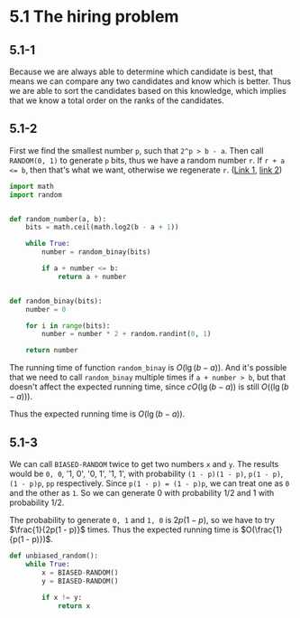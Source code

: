 # 5.1 The hiring problem
## 5.1-1
Because we are always able to determine which candidate is best, that means we can compare any two candidates and know which is better. Thus we are able to sort the candidates based on this knowledge, which implies that we know a total order on the ranks of the candidates.

## 5.1-2
First we find the smallest number `p`, such that `2^p > b - a`. Then call `RANDOM(0, 1)` to generate `p` bits, thus we have a random number `r`. If `r + a <= b`, then that's what we want, otherwise we regenerate `r`. ([Link 1](https://stackoverflow.com/questions/8458392/how-to-get-uniformed-random-between-a-b-by-a-known-uniformed-random-function-ra), [link 2](https://stackoverflow.com/questions/8692818/how-to-implement-randoma-b-with-only-random0-1))

```py
import math
import random


def random_number(a, b):
    bits = math.ceil(math.log2(b - a + 1))

    while True:
        number = random_binay(bits)

        if a + number <= b:
            return a + number


def random_binay(bits):
    number = 0

    for i in range(bits):
        number = number * 2 + random.randint(0, 1)

    return number
```

The running time of function `random_binay` is $O(\lg{(b - a)})$. And it's possible that we need to call `random_binay` multiple times if `a + number > b`, but that doesn't affect the expected running time, since $cO(\lg{(b - a)})$ is still $O((\lg{(b - a)}))$. 

Thus the expected running time is $O(\lg{(b - a)})$.

## 5.1-3
We can call `BIASED-RANDOM` twice to get two numbers `x` and `y`. The results would be `0, 0`, '1, 0', '0, 1', '1, 1', with probability `(1 - p)(1 - p)`, `p(1 - p)`, `(1 - p)p`, `pp` respectively. Since `p(1 - p) = (1 - p)p`, we can treat one as `0` and the other as `1`. So we can generate 0 with probability 1/2 and 1 with probability 1/2.

The probability to generate `0, 1` and `1, 0` is $2p(1 - p)$, so we have to try $\frac{1}{2p(1 - p)}$ times. Thus the expected running time is $O(\frac{1}{p(1 - p)})$.

```py
def unbiased_random():
    while True:
        x = BIASED-RANDOM()
        y = BIASED-RANDOM()
        
        if x != y:
            return x
```